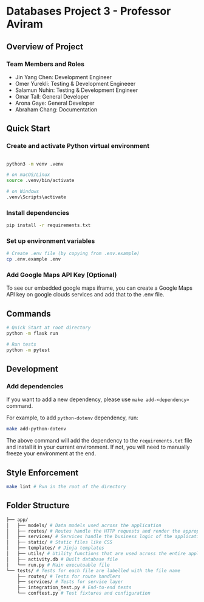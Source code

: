 # Databases Project 3 - Professor Aviram

## Overview of Project

### Team Members and Roles

- Jin Yang Chen: Development Engineer
- Omer Yurekli: Testing & Development Engineeer
- Salamun Nuhin: Testing & Development Engineer
- Omar Tall: General Developer
- Arona Gaye: General Developer
- Abraham Chang: Documentation

## Quick Start

### Create and activate Python virtual environment

```bash

python3 -m venv .venv

# on macOS/Linux
source .venv/bin/activate

# on Windows
.venv\Scripts\activate
```

### Install dependencies

```bash
pip install -r requirements.txt
```

### Set up environment variables

```bash
# Create .env file (by copying from .env.example)
cp .env.example .env
```

### Add Google Maps API Key (Optional)

To see our embedded google maps iframe, you can create a Google Maps API key on google clouds services and add that to the .env file.

## Commands

```bash
# Quick Start at root directory
python -m flask run

# Run tests
python -m pytest
```

## Development

### Add dependencies

If you want to add a new dependency, please use `make add-<dependency>` command.

For example, to add `python-dotenv` dependency, run:

```bash
make add-python-dotenv
```

The above command will add the dependency to the `requirements.txt` file and install it in your current environment. If not, you will need to manually freeze your environment at the end.

## Style Enforcement

```bash
make lint # Run in the root of the directory
```

## Folder Structure

```bash
├── app/
│   ├── models/ # Data models used across the application
│   ├── routes/ # Routes handle the HTTP requests and render the appropriate templates (no business logic)
│   ├── services/ # Services handle the business logic of the application
│   ├── static/ # Static files like CSS
│   ├── templates/ # Jinja templates
│   ├── utils/ # Utility functions that are used across the entire application
│   ├── activity.db # Built database file
│   └── run.py # Main executuable file
└── tests/ # Tests for each file are labelled with the file name
    ├── routes/ # Tests for route handlers
    ├── services/ # Tests for service layer
    ├── integration_test.py # End-to-end tests
    └── conftest.py # Test fixtures and configuration
```
